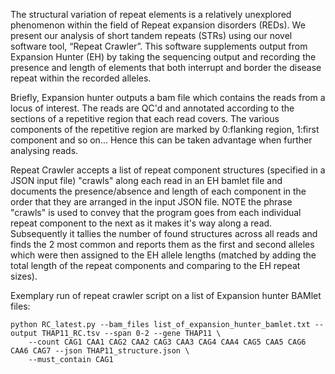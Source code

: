 The structural variation of repeat elements is a relatively unexplored phenomenon within the field of Repeat expansion disorders (REDs). We present our analysis of short tandem repeats (STRs) using our novel software tool, “Repeat Crawler”. This software supplements output from Expansion Hunter (EH) by taking the sequencing output and recording the presence and length of elements that both interrupt and border the disease repeat within the recorded alleles.

Briefly, Expansion hunter outputs a bam file which contains the reads from a locus of interest. The reads are QC'd and annotated according to the sections of a repetitive region that each read covers. The various components of the repetitive region are marked by 0:flanking region, 1:first component and so on... Hence this can be taken advantage when further analysing reads.

Repeat Crawler accepts a list of repeat component structures (specified in a JSON input file) "crawls" along each read in an EH bamlet file and documents the presence/absence and length of each component in the order that they are arranged in the input JSON file. NOTE the phrase "crawls" is used to convey that the program goes from each individual repeat component to the next as it makes it's way along a read. 
Subsequently it tallies the number of found structures across all reads and finds the 2 most common and reports them as the first and second alleles which were then assigned to the EH allele lengths (matched by adding the total length of the repeat components and comparing to the EH repeat sizes).

Exemplary run of repeat crawler script on a list of Expansion hunter BAMlet files:

```
python RC_latest.py --bam_files list_of_expansion_hunter_bamlet.txt --output THAP11_RC.tsv --span 0-2 --gene THAP11 \
    --count CAG1 CAA1 CAG2 CAA2 CAG3 CAA3 CAG4 CAA4 CAG5 CAA5 CAG6 CAA6 CAG7 --json THAP11_structure.json \
    --must_contain CAG1
```
